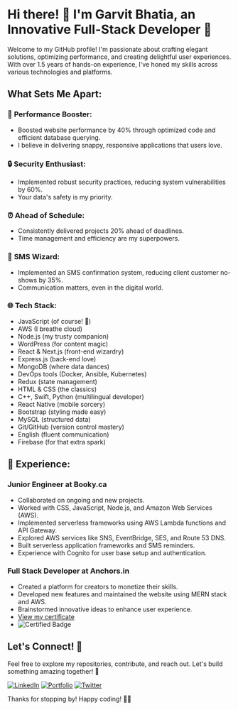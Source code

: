 # Hi there! 👋 I'm Garvit Bhatia, an Innovative Full-Stack Developer 🚀

Welcome to my GitHub profile! I'm passionate about crafting elegant solutions, optimizing performance, and creating delightful user experiences. With over 1.5 years of hands-on experience, I've honed my skills across various technologies and platforms.

## What Sets Me Apart:

### 🚀 **Performance Booster:**
- Boosted website performance by 40% through optimized code and efficient database querying.
- I believe in delivering snappy, responsive applications that users love.

### 🔒 **Security Enthusiast:**
- Implemented robust security practices, reducing system vulnerabilities by 60%.
- Your data's safety is my priority.

### ⏰ **Ahead of Schedule:**
- Consistently delivered projects 20% ahead of deadlines.
- Time management and efficiency are my superpowers.

### 📱 **SMS Wizard:**
- Implemented an SMS confirmation system, reducing client customer no-shows by 35%.
- Communication matters, even in the digital world.

### 🌐 **Tech Stack:**
- JavaScript (of course! 🌟)
- AWS (I breathe cloud)
- Node.js (my trusty companion)
- WordPress (for content magic)
- React & Next.js (front-end wizardry)
- Express.js (back-end love)
- MongoDB (where data dances)
- DevOps tools (Docker, Ansible, Kubernetes)
- Redux (state management)
- HTML & CSS (the classics)
- C++, Swift, Python (multilingual developer)
- React Native (mobile sorcery)
- Bootstrap (styling made easy)
- MySQL (structured data)
- Git/GitHub (version control mastery)
- English (fluent communication)
- Firebase (for that extra spark)

## 🌟 **Experience:**

### Junior Engineer at Booky.ca
- Collaborated on ongoing and new projects.
- Worked with CSS, JavaScript, Node.js, and Amazon Web Services (AWS).
- Implemented serverless frameworks using AWS Lambda functions and API Gateway.
- Explored AWS services like SNS, EventBridge, SES, and Route 53 DNS.
- Built serverless application frameworks and SMS reminders.
- Experience with Cognito for user base setup and authentication.

### Full Stack Developer at Anchors.in
- Created a platform for creators to monetize their skills.
- Developed new features and maintained the website using MERN stack and AWS.
- Brainstormed innovative ideas to enhance user experience.
- [View my certificate](https://drive.google.com/file/d/1GUar_2HpILVNU6EJSIIfS7K6XYuvHQVD/view?usp=drive_li)
- ![Certified Badge](https://www.credly.com/badges/bbf11890-485f-4cf6-9805-4de34a285ecb/public_url)

## Let's Connect! 🤝
Feel free to explore my repositories, contribute, and reach out. Let's build something amazing together! 🌟

[![LinkedIn](https://img.shields.io/badge/LinkedIn-Connect-blue)](https://www.linkedin.com/in/your-profile/)
[![Portfolio](https://img.shields.io/badge/Portfolio-Visit-ff69b4)](https://your-portfolio.com/)
[![Twitter](https://img.shields.io/badge/Twitter-Follow-blue)](https://twitter.com/your-handle)

Thanks for stopping by! Happy coding! 🚀✨
